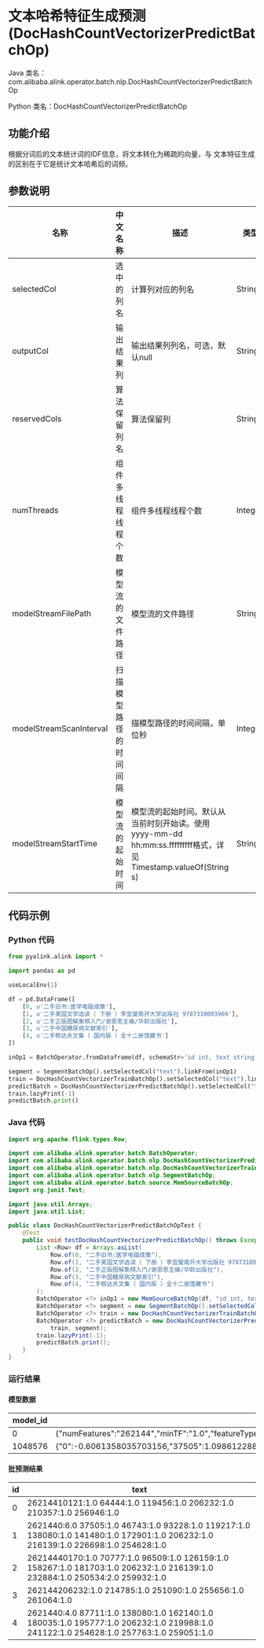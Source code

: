 # 文本哈希特征生成预测 (DocHashCountVectorizerPredictBatchOp)
Java 类名：com.alibaba.alink.operator.batch.nlp.DocHashCountVectorizerPredictBatchOp

Python 类名：DocHashCountVectorizerPredictBatchOp


## 功能介绍
根据分词后的文本统计词的IDF信息，将文本转化为稀疏的向量，与 文本特征生成 的区别在于它是统计文本哈希后的词频。

## 参数说明

| 名称 | 中文名称 | 描述 | 类型 | 是否必须？ | 默认值 |
| --- | --- | --- | --- | --- | --- |
| selectedCol | 选中的列名 | 计算列对应的列名 | String | ✓ |  |
| outputCol | 输出结果列 | 输出结果列列名，可选，默认null | String |  | null |
| reservedCols | 算法保留列名 | 算法保留列 | String[] |  | null |
| numThreads | 组件多线程线程个数 | 组件多线程线程个数 | Integer |  | 1 |
| modelStreamFilePath | 模型流的文件路径 | 模型流的文件路径 | String |  | null |
| modelStreamScanInterval | 扫描模型路径的时间间隔 | 描模型路径的时间间隔，单位秒 | Integer |  | 10 |
| modelStreamStartTime | 模型流的起始时间 | 模型流的起始时间。默认从当前时刻开始读。使用yyyy-mm-dd hh:mm:ss.fffffffff格式，详见Timestamp.valueOf(String s) | String |  | null |


## 代码示例
### Python 代码
```python
from pyalink.alink import *

import pandas as pd

useLocalEnv(1)

df = pd.DataFrame([
    [0, u'二手旧书:医学电磁成像'],
    [1, u'二手美国文学选读（ 下册 ）李宜燮南开大学出版社 9787310003969'],
    [2, u'二手正版图解象棋入门/谢恩思主编/华龄出版社'],
    [3, u'二手中国糖尿病文献索引'],
    [4, u'二手郁达夫文集（ 国内版 ）全十二册馆藏书']
])

inOp1 = BatchOperator.fromDataframe(df, schemaStr='id int, text string')

segment = SegmentBatchOp().setSelectedCol("text").linkFrom(inOp1)
train = DocHashCountVectorizerTrainBatchOp().setSelectedCol("text").linkFrom(segment)
predictBatch = DocHashCountVectorizerPredictBatchOp().setSelectedCol("text").linkFrom(train, segment)
train.lazyPrint(-1)
predictBatch.print()
```
### Java 代码
```java
import org.apache.flink.types.Row;

import com.alibaba.alink.operator.batch.BatchOperator;
import com.alibaba.alink.operator.batch.nlp.DocHashCountVectorizerPredictBatchOp;
import com.alibaba.alink.operator.batch.nlp.DocHashCountVectorizerTrainBatchOp;
import com.alibaba.alink.operator.batch.nlp.SegmentBatchOp;
import com.alibaba.alink.operator.batch.source.MemSourceBatchOp;
import org.junit.Test;

import java.util.Arrays;
import java.util.List;

public class DocHashCountVectorizerPredictBatchOpTest {
	@Test
	public void testDocHashCountVectorizerPredictBatchOp() throws Exception {
		List <Row> df = Arrays.asList(
			Row.of(0, "二手旧书:医学电磁成像"),
			Row.of(1, "二手美国文学选读（ 下册 ）李宜燮南开大学出版社 9787310003969"),
			Row.of(2, "二手正版图解象棋入门/谢恩思主编/华龄出版社"),
			Row.of(3, "二手中国糖尿病文献索引"),
			Row.of(4, "二手郁达夫文集（ 国内版 ）全十二册馆藏书")
		);
		BatchOperator <?> inOp1 = new MemSourceBatchOp(df, "id int, text string");
		BatchOperator <?> segment = new SegmentBatchOp().setSelectedCol("text").linkFrom(inOp1);
		BatchOperator <?> train = new DocHashCountVectorizerTrainBatchOp().setSelectedCol("text").linkFrom(segment);
		BatchOperator <?> predictBatch = new DocHashCountVectorizerPredictBatchOp().setSelectedCol("text").linkFrom(
			train, segment);
		train.lazyPrint(-1);
		predictBatch.print();
	}
}
```

### 运行结果
#### 模型数据
model_id|model_info
--------|----------
0|{"numFeatures":"262144","minTF":"1.0","featureType":"\"WORD_COUNT\""}
1048576|{"0":-0.6061358035703156,"37505":1.0986122886681098,"180035":1.0986122886681098,"214785":1.0986122886681098,"195777":1.0986122886681098,"181703":1.0986122886681098,"216139":0.6931471805599453,"226698":1.0986122886681098,"10121":1.0986122886681098,"261064":1.0986122886681098,"126159":1.0986122886681098,"251090":1.0986122886681098,"46743":1.0986122886681098,"219988":1.0986122886681098,"206232":0.0,"162140":1.0986122886681098,"87711":1.0986122886681098,"259932":1.0986122886681098,"257763":1.0986122886681098,"119456":1.0986122886681098,"241122":1.0986122886681098,"138080":0.6931471805599453,"250534":0.6931471805599453,"172901":1.0986122886681098,"254628":0.6931471805599453,"259051":1.0986122886681098,"141480":1.0986122886681098,"40170":1.0986122886681098,"255656":1.0986122886681098,"93228":1.0986122886681098,"119217":1.0986122886681098,"256946":1.0986122886681098,"210357":1.0986122886681098,"232884":1.0986122886681098,"70777":1.0986122886681098,"158267":1.0986122886681098,"64444":1.0986122886681098,"96509":1.0986122886681098}

#### 批预测结果
id|text
---|----
0|$262144$10121:1.0 64444:1.0 119456:1.0 206232:1.0 210357:1.0 256946:1.0
1|$262144$0:6.0 37505:1.0 46743:1.0 93228:1.0 119217:1.0 138080:1.0 141480:1.0 172901:1.0 206232:1.0 216139:1.0 226698:1.0 254628:1.0
2|$262144$40170:1.0 70777:1.0 96509:1.0 126159:1.0 158267:1.0 181703:1.0 206232:1.0 216139:1.0 232884:1.0 250534:2.0 259932:1.0
3|$262144$206232:1.0 214785:1.0 251090:1.0 255656:1.0 261064:1.0
4|$262144$0:4.0 87711:1.0 138080:1.0 162140:1.0 180035:1.0 195777:1.0 206232:1.0 219988:1.0 241122:1.0 254628:1.0 257763:1.0 259051:1.0
